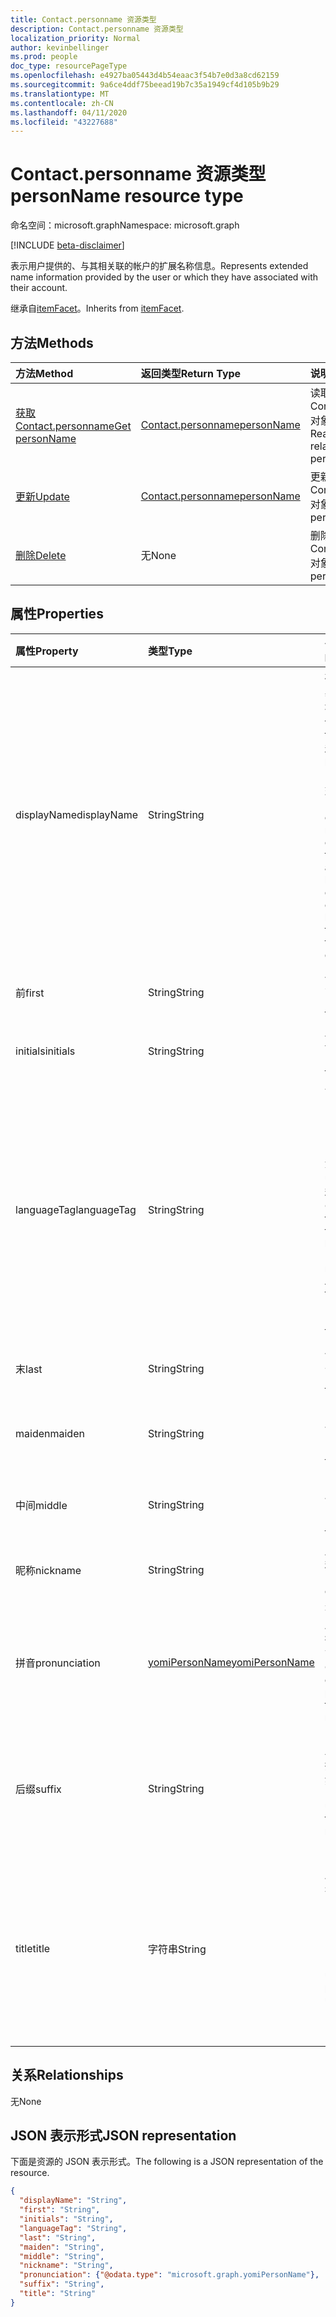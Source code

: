 ```yaml
---
title: Contact.personname 资源类型
description: Contact.personname 资源类型
localization_priority: Normal
author: kevinbellinger
ms.prod: people
doc_type: resourcePageType
ms.openlocfilehash: e4927ba05443d4b54eaac3f54b7e0d3a8cd62159
ms.sourcegitcommit: 9a6ce4ddf75beead19b7c35a1949cf4d105b9b29
ms.translationtype: MT
ms.contentlocale: zh-CN
ms.lasthandoff: 04/11/2020
ms.locfileid: "43227688"
---
```

# <a name="personname-resource-type"></a><span data-ttu-id="5b27b-103">Contact.personname 资源类型</span><span class="sxs-lookup"><span data-stu-id="5b27b-103">personName resource type</span></span>

<span data-ttu-id="5b27b-104">命名空间：microsoft.graph</span><span class="sxs-lookup"><span data-stu-id="5b27b-104">Namespace: microsoft.graph</span></span>

[!INCLUDE [beta-disclaimer](../../includes/beta-disclaimer.md)]

<span data-ttu-id="5b27b-105">表示用户提供的、与其相关联的帐户的扩展名称信息。</span><span class="sxs-lookup"><span data-stu-id="5b27b-105">Represents extended name information provided by the user or which they have associated with their account.</span></span>

<span data-ttu-id="5b27b-106">继承自[itemFacet](itemfacet.md)。</span><span class="sxs-lookup"><span data-stu-id="5b27b-106">Inherits from [itemFacet](itemfacet.md).</span></span>

## <a name="methods"></a><span data-ttu-id="5b27b-107">方法</span><span class="sxs-lookup"><span data-stu-id="5b27b-107">Methods</span></span>

| <span data-ttu-id="5b27b-108">方法</span><span class="sxs-lookup"><span data-stu-id="5b27b-108">Method</span></span>                                     | <span data-ttu-id="5b27b-109">返回类型</span><span class="sxs-lookup"><span data-stu-id="5b27b-109">Return Type</span></span>                 | <span data-ttu-id="5b27b-110">说明</span><span class="sxs-lookup"><span data-stu-id="5b27b-110">Description</span></span>                                             |
|:-------------------------------------------|:----------------------------|:--------------------------------------------------------|
| [<span data-ttu-id="5b27b-111">获取 Contact.personname</span><span class="sxs-lookup"><span data-stu-id="5b27b-111">Get personName</span></span>](../api/personname-get.md) | [<span data-ttu-id="5b27b-112">Contact.personname</span><span class="sxs-lookup"><span data-stu-id="5b27b-112">personName</span></span>](personname.md) | <span data-ttu-id="5b27b-113">读取 Contact.personname 对象的属性和关系。</span><span class="sxs-lookup"><span data-stu-id="5b27b-113">Read properties and relationships of personName object.</span></span> |
| [<span data-ttu-id="5b27b-114">更新</span><span class="sxs-lookup"><span data-stu-id="5b27b-114">Update</span></span>](../api/personname-update.md)      | [<span data-ttu-id="5b27b-115">Contact.personname</span><span class="sxs-lookup"><span data-stu-id="5b27b-115">personName</span></span>](personname.md) | <span data-ttu-id="5b27b-116">更新 Contact.personname 对象。</span><span class="sxs-lookup"><span data-stu-id="5b27b-116">Update personName object.</span></span>                               |
| [<span data-ttu-id="5b27b-117">删除</span><span class="sxs-lookup"><span data-stu-id="5b27b-117">Delete</span></span>](../api/personname-delete.md)      | <span data-ttu-id="5b27b-118">无</span><span class="sxs-lookup"><span data-stu-id="5b27b-118">None</span></span>                        | <span data-ttu-id="5b27b-119">删除 Contact.personname 对象。</span><span class="sxs-lookup"><span data-stu-id="5b27b-119">Delete personName object.</span></span>                               |

## <a name="properties"></a><span data-ttu-id="5b27b-120">属性</span><span class="sxs-lookup"><span data-stu-id="5b27b-120">Properties</span></span>

| <span data-ttu-id="5b27b-121">属性</span><span class="sxs-lookup"><span data-stu-id="5b27b-121">Property</span></span>     | <span data-ttu-id="5b27b-122">类型</span><span class="sxs-lookup"><span data-stu-id="5b27b-122">Type</span></span>                              | <span data-ttu-id="5b27b-123">说明</span><span class="sxs-lookup"><span data-stu-id="5b27b-123">Description</span></span>                                                                                                  |
|:-------------|:----------------------------------|:-------------------------------------------------------------------------------------------------------------|
|<span data-ttu-id="5b27b-124">displayName</span><span class="sxs-lookup"><span data-stu-id="5b27b-124">displayName</span></span>   |<span data-ttu-id="5b27b-125">String</span><span class="sxs-lookup"><span data-stu-id="5b27b-125">String</span></span>                             | <span data-ttu-id="5b27b-126">根据用户或其设备的区域设置，提供 firstName 和 lastName 的顺序呈现。</span><span class="sxs-lookup"><span data-stu-id="5b27b-126">Provides an ordered rendering of firstName and lastName depending on the locale of the user or their device.</span></span> |
|<span data-ttu-id="5b27b-127">前</span><span class="sxs-lookup"><span data-stu-id="5b27b-127">first</span></span>         |<span data-ttu-id="5b27b-128">String</span><span class="sxs-lookup"><span data-stu-id="5b27b-128">String</span></span>                             | <span data-ttu-id="5b27b-129">用户的名字。</span><span class="sxs-lookup"><span data-stu-id="5b27b-129">First Name of the user.</span></span>                                                                                      |
|<span data-ttu-id="5b27b-130">initials</span><span class="sxs-lookup"><span data-stu-id="5b27b-130">initials</span></span>      |<span data-ttu-id="5b27b-131">String</span><span class="sxs-lookup"><span data-stu-id="5b27b-131">String</span></span>                             | <span data-ttu-id="5b27b-132">用户的首字母缩写。</span><span class="sxs-lookup"><span data-stu-id="5b27b-132">Initials of the user.</span></span>                                                                                        |
|<span data-ttu-id="5b27b-133">languageTag</span><span class="sxs-lookup"><span data-stu-id="5b27b-133">languageTag</span></span>   |<span data-ttu-id="5b27b-134">String</span><span class="sxs-lookup"><span data-stu-id="5b27b-134">String</span></span>                             | <span data-ttu-id="5b27b-135">包含遵循 IETF BCP47 格式的语言（en-us，无 NB，en-us）的名称。</span><span class="sxs-lookup"><span data-stu-id="5b27b-135">Contains the name for the language (en-US, no-NB, en-AU) following IETF BCP47 format.</span></span>                        |
|<span data-ttu-id="5b27b-136">末</span><span class="sxs-lookup"><span data-stu-id="5b27b-136">last</span></span>          |<span data-ttu-id="5b27b-137">String</span><span class="sxs-lookup"><span data-stu-id="5b27b-137">String</span></span>                             | <span data-ttu-id="5b27b-138">用户的姓氏。</span><span class="sxs-lookup"><span data-stu-id="5b27b-138">Last Name of the user.</span></span>                                                                                       |
|<span data-ttu-id="5b27b-139">maiden</span><span class="sxs-lookup"><span data-stu-id="5b27b-139">maiden</span></span>        |<span data-ttu-id="5b27b-140">String</span><span class="sxs-lookup"><span data-stu-id="5b27b-140">String</span></span>                             | <span data-ttu-id="5b27b-141">Maiden 用户的名称。</span><span class="sxs-lookup"><span data-stu-id="5b27b-141">Maiden Name of the user.</span></span>                                                                                     |
|<span data-ttu-id="5b27b-142">中间</span><span class="sxs-lookup"><span data-stu-id="5b27b-142">middle</span></span>        |<span data-ttu-id="5b27b-143">String</span><span class="sxs-lookup"><span data-stu-id="5b27b-143">String</span></span>                             | <span data-ttu-id="5b27b-144">Middlie 用户的名称。</span><span class="sxs-lookup"><span data-stu-id="5b27b-144">Middlie Name of the user.</span></span>                                                                                    |
|<span data-ttu-id="5b27b-145">昵称</span><span class="sxs-lookup"><span data-stu-id="5b27b-145">nickname</span></span>      |<span data-ttu-id="5b27b-146">String</span><span class="sxs-lookup"><span data-stu-id="5b27b-146">String</span></span>                             | <span data-ttu-id="5b27b-147">用户的昵称。</span><span class="sxs-lookup"><span data-stu-id="5b27b-147">Nickname of the user.</span></span>                                                                                        |
|<span data-ttu-id="5b27b-148">拼音</span><span class="sxs-lookup"><span data-stu-id="5b27b-148">pronunciation</span></span> |[<span data-ttu-id="5b27b-149">yomiPersonName</span><span class="sxs-lookup"><span data-stu-id="5b27b-149">yomiPersonName</span></span>](yomipersonname.md)| <span data-ttu-id="5b27b-150">有关如何对用户名称进行发音的指南。</span><span class="sxs-lookup"><span data-stu-id="5b27b-150">Guidance on how to pronounce the users name.</span></span>                                                                 |
|<span data-ttu-id="5b27b-151">后缀</span><span class="sxs-lookup"><span data-stu-id="5b27b-151">suffix</span></span>        |<span data-ttu-id="5b27b-152">String</span><span class="sxs-lookup"><span data-stu-id="5b27b-152">String</span></span>                             | <span data-ttu-id="5b27b-153">Users 名称之后使用的指示符（例如：博士）。</span><span class="sxs-lookup"><span data-stu-id="5b27b-153">Designators used after the users name (eg: PhD.)</span></span>                                                             |
|<span data-ttu-id="5b27b-154">title</span><span class="sxs-lookup"><span data-stu-id="5b27b-154">title</span></span>         |<span data-ttu-id="5b27b-155">字符串</span><span class="sxs-lookup"><span data-stu-id="5b27b-155">String</span></span>                             | <span data-ttu-id="5b27b-156">Honorifics 用于为用户名称加前缀（例如： Dr.、罗德、Madam、Mrs）</span><span class="sxs-lookup"><span data-stu-id="5b27b-156">Honorifics used to prefix a users name (eg: Dr, Sir, Madam, Mrs.)</span></span>                                            |

## <a name="relationships"></a><span data-ttu-id="5b27b-157">关系</span><span class="sxs-lookup"><span data-stu-id="5b27b-157">Relationships</span></span>

<span data-ttu-id="5b27b-158">无</span><span class="sxs-lookup"><span data-stu-id="5b27b-158">None</span></span>

## <a name="json-representation"></a><span data-ttu-id="5b27b-159">JSON 表示形式</span><span class="sxs-lookup"><span data-stu-id="5b27b-159">JSON representation</span></span>

<span data-ttu-id="5b27b-160">下面是资源的 JSON 表示形式。</span><span class="sxs-lookup"><span data-stu-id="5b27b-160">The following is a JSON representation of the resource.</span></span>

<!-- {
  "blockType": "resource",
  "optionalProperties": [

  ],
  "@odata.type": "microsoft.graph.personName",
  "baseType": ""
}-->

```json
{
  "displayName": "String",
  "first": "String",
  "initials": "String",
  "languageTag": "String",
  "last": "String",
  "maiden": "String",
  "middle": "String",
  "nickname": "String",
  "pronunciation": {"@odata.type": "microsoft.graph.yomiPersonName"},
  "suffix": "String",
  "title": "String"
}
```

<!-- uuid: 16cd6b66-4b1a-43a1-adaf-3a886856ed98
2019-02-04 14:57:30 UTC -->
<!-- {
  "type": "#page.annotation",
  "description": "personName resource",
  "keywords": "",
  "section": "documentation",
  "tocPath": ""
}-->